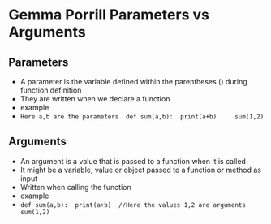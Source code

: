 # Gemma Porrill Parameters vs Arguments
## Parameters
- A parameter is the variable defined within the parentheses () during function definition
- They are written when we declare a function
- example
- ` Here a,b are the parameters 
  def sum(a,b): 
    print(a+b)    
  sum(1,2) `
## Arguments
- An argument is a value that is passed to a function when it is called
- It might be a variable, value or object passed to a function or method as input
- Written when calling the function
- example
- `def sum(a,b): 
  print(a+b) 
    //Here the values 1,2 are arguments 
sum(1,2) `
